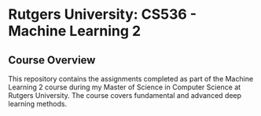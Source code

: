 # Rutgers University: CS536 - Machine Learning 2

## Course Overview
This repository contains the assignments completed as part of the Machine Learning 2 course during my Master of Science in Computer Science at Rutgers University. The course covers fundamental and advanced deep learning methods.
